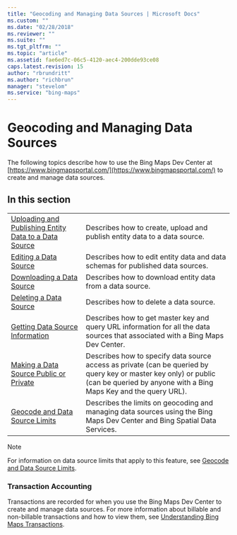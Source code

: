 ```yaml
---
title: "Geocoding and Managing Data Sources | Microsoft Docs"
ms.custom: ""
ms.date: "02/28/2018"
ms.reviewer: ""
ms.suite: ""
ms.tgt_pltfrm: ""
ms.topic: "article"
ms.assetid: fae6ed7c-06c5-4120-aec4-200dde93ce08
caps.latest.revision: 15
author: "rbrundritt"
ms.author: "richbrun"
manager: "stevelom"
ms.service: "bing-maps"
---
```

# Geocoding and Managing Data Sources
The following topics describe how to use the Bing Maps Dev Center at [https://www.bingmapsportal.com/](https://www.bingmapsportal.com/) to create and manage data sources.  
  
## In this section  
  
|||  
|-|-|  
|[Uploading and Publishing Entity Data to a Data Source](../getting-started/uploading-and-publishing-entity-data-to-a-data-source.md)|Describes how to create, upload and publish entity data to a data source.|  
|[Editing a Data Source](../getting-started/editing-a-data-source.md)|Describes how to edit entity data and data schemas for published data sources.|  
|[Downloading a Data Source](../getting-started/downloading-a-data-source.md)|Describes how to download entity data from a data source.|  
|[Deleting a Data Source](../getting-started/deleting-a-data-source.md)|Describes how to delete a data source.|  
|[Getting Data Source Information](../getting-started/getting-data-source-information.md)|Describes how to get master key and query URL information for all the data sources that associated with a Bing Maps Dev Center.|  
|[Making a Data Source Public or Private](../getting-started/making-a-data-source-public-or-private.md)|Describes how to specify data source access as private (can be queried by query key or master key only) or public (can be queried by anyone with a Bing Maps Key and the query URL).|  
|[Geocode and Data Source Limits](../spatial-data-services/geocode-and-data-source-limits.md)|Describes the limits on geocoding and managing data sources using the Bing Maps Dev Center and Bing Spatial Data Services.|  
  
> [!NOTE]
>  For information on data source limits that apply to this feature, see [Geocode and Data Source Limits](../spatial-data-services/geocode-and-data-source-limits.md).  
  
### Transaction Accounting  
 Transactions are recorded for when you use the Bing Maps Dev Center to create and manage data sources. For more information about billable and non-billable transactions and how to view them, see [Understanding Bing Maps Transactions](../getting-started/understanding-bing-maps-transactions.md).